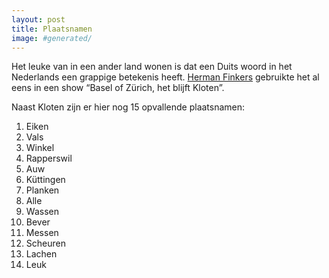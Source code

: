 ```yaml
---
layout: post
title: Plaatsnamen
image: #generated/
---
```


Het leuke van in een ander land wonen is dat een Duits woord in het Nederlands een grappige betekenis heeft. [Herman Finkers](https://www.youtube.com/watch?v=jWMIU2DRrK0) gebruikte het al eens in een show “Basel of Zürich, het blijft Kloten”.

Naast Kloten zijn er hier nog 15 opvallende plaatsnamen:

1. Eiken
2. Vals
3. Winkel
4. Rapperswil
5. Auw
6. Küttingen
7. Planken
8. Alle
9. Wassen
10. Bever
11. Messen
12. Scheuren
13. Lachen
14. Leuk
